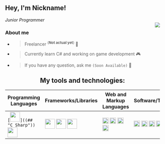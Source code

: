 ## Hey, I'm Nickname!
*<!--Web Developer /--> Junior Programmer*
<br />
<img align="right" src="https://github-readme-stats.vercel.app/api?username=nickn4medev&show_icons=true&theme=tokyonight">

### About me
+ > Freelancer <sup>(**Not actual yet**)</sup> 👤<!--FrontEnd Engineer and BackEnd Engineer 💻-->
+ > Currently learn C# and working on game development 🎮
+ > If you have any question, ask me <!--[here](https://discord.com/)-->`(Soon Available)` 💬

<h2 align="center">My tools and technologies:</h2>

| **Programming Languages** | **Frameworks/Libraries** | **Web and Markup Languages** | **Software/Tools** |
| ------------- | ------------- | ------------- | ------------- |
| <code>[<img height="32" width="32" src="https://cdn.simpleicons.org/csharp/6637e6" />]((## "C Sharp"))</code> <code><img height="32" width="32" src="https://cdn.simpleicons.org/cplusplus/2659bf" /></code> <!--<code><img height="20" src="" alt="Java"></code>--> | <code><img height="32" width="32" src="https://cdn.simpleicons.org/react/1f8bcf" /></code> <code><img height="32" width="32" src="https://cdn.simpleicons.org/tailwindcss/5cbbff" /></code> <code><img height="32" width="32" src="https://cdn.simpleicons.org/discord/11964b" /></code> | <code><img height="20" src="" alt="Html"></code> <code><img height="20" src="" alt="Css"></code> <code><img height="20" src="" alt="Javascript"></code> <code><img height="20" src="" alt="Nodejs"></code> | <code><img height="20" src="" alt="Visual Studio"></code> <code><img height="20" src="" alt="Visual Studio Code"></code> <code><img height="20" src="" alt="Git"></code> <code><img height="20" src="" alt="Blender"></code> |
